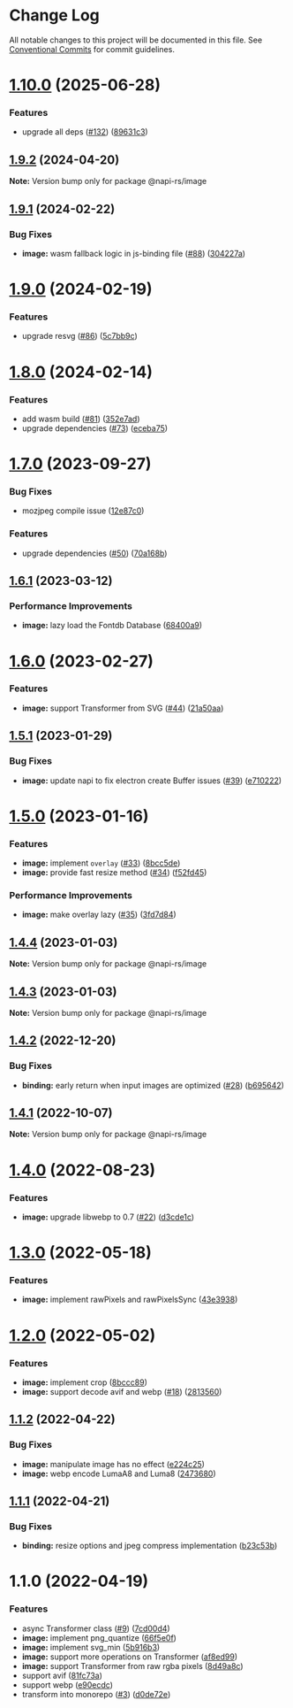 # Change Log

All notable changes to this project will be documented in this file.
See [Conventional Commits](https://conventionalcommits.org) for commit guidelines.

# [1.10.0](https://github.com/Brooooooklyn/Image/compare/@napi-rs/image@1.9.2...@napi-rs/image@1.10.0) (2025-06-28)

### Features

- upgrade all deps ([#132](https://github.com/Brooooooklyn/Image/issues/132)) ([89631c3](https://github.com/Brooooooklyn/Image/commit/89631c32fc6226344d7e87bee0d969d9d67730c5))

## [1.9.2](https://github.com/Brooooooklyn/Image/compare/@napi-rs/image@1.9.1...@napi-rs/image@1.9.2) (2024-04-20)

**Note:** Version bump only for package @napi-rs/image

## [1.9.1](https://github.com/Brooooooklyn/Image/compare/@napi-rs/image@1.9.0...@napi-rs/image@1.9.1) (2024-02-22)

### Bug Fixes

- **image:** wasm fallback logic in js-binding file ([#88](https://github.com/Brooooooklyn/Image/issues/88)) ([304227a](https://github.com/Brooooooklyn/Image/commit/304227ac2b717132722f442c83ed8be6c8c122c4))

# [1.9.0](https://github.com/Brooooooklyn/Image/compare/@napi-rs/image@1.8.0...@napi-rs/image@1.9.0) (2024-02-19)

### Features

- upgrade resvg ([#86](https://github.com/Brooooooklyn/Image/issues/86)) ([5c7bb9c](https://github.com/Brooooooklyn/Image/commit/5c7bb9c3ab6b38016fb8567b5ef268e53d2d868f))

# [1.8.0](https://github.com/Brooooooklyn/Image/compare/@napi-rs/image@1.7.0...@napi-rs/image@1.8.0) (2024-02-14)

### Features

- add wasm build ([#81](https://github.com/Brooooooklyn/Image/issues/81)) ([352e7ad](https://github.com/Brooooooklyn/Image/commit/352e7adc5587174bf266b5c5e8d3a96feed0bf0a))
- upgrade dependencies ([#73](https://github.com/Brooooooklyn/Image/issues/73)) ([eceba75](https://github.com/Brooooooklyn/Image/commit/eceba75142324c30bda235c4f9e8c65df903fb7e))

# [1.7.0](https://github.com/Brooooooklyn/Image/compare/@napi-rs/image@1.6.1...@napi-rs/image@1.7.0) (2023-09-27)

### Bug Fixes

- mozjpeg compile issue ([12e87c0](https://github.com/Brooooooklyn/Image/commit/12e87c084228f727a507a3168af9fb1d2b9d3c1a))

### Features

- upgrade dependencies ([#50](https://github.com/Brooooooklyn/Image/issues/50)) ([70a168b](https://github.com/Brooooooklyn/Image/commit/70a168b5051f9ba6315009846cc644b1ddfa4a5c))

## [1.6.1](https://github.com/Brooooooklyn/Image/compare/@napi-rs/image@1.6.0...@napi-rs/image@1.6.1) (2023-03-12)

### Performance Improvements

- **image:** lazy load the Fontdb Database ([68400a9](https://github.com/Brooooooklyn/Image/commit/68400a970731457a14d81f1e85ae91fdc342d06f))

# [1.6.0](https://github.com/Brooooooklyn/Image/compare/@napi-rs/image@1.5.1...@napi-rs/image@1.6.0) (2023-02-27)

### Features

- **image:** support Transformer from SVG ([#44](https://github.com/Brooooooklyn/Image/issues/44)) ([21a50aa](https://github.com/Brooooooklyn/Image/commit/21a50aaa652966040a121b4c6fcae564c104f85b))

## [1.5.1](https://github.com/Brooooooklyn/Image/compare/@napi-rs/image@1.5.0...@napi-rs/image@1.5.1) (2023-01-29)

### Bug Fixes

- **image:** update napi to fix electron create Buffer issues ([#39](https://github.com/Brooooooklyn/Image/issues/39)) ([e710222](https://github.com/Brooooooklyn/Image/commit/e7102224d67e390e0f897aea21a8da375676479d))

# [1.5.0](https://github.com/Brooooooklyn/Image/compare/@napi-rs/image@1.4.4...@napi-rs/image@1.5.0) (2023-01-16)

### Features

- **image:** implement `overlay` ([#33](https://github.com/Brooooooklyn/Image/issues/33)) ([8bcc5de](https://github.com/Brooooooklyn/Image/commit/8bcc5de9762eb80dd460c4a1f7450c3961b4170c))
- **image:** provide fast resize method ([#34](https://github.com/Brooooooklyn/Image/issues/34)) ([f52fd45](https://github.com/Brooooooklyn/Image/commit/f52fd452456151abb1271404e6f82b6e3fac3618))

### Performance Improvements

- **image:** make overlay lazy ([#35](https://github.com/Brooooooklyn/Image/issues/35)) ([3fd7d84](https://github.com/Brooooooklyn/Image/commit/3fd7d8434fba7e6d27461bec50bd65777f8b03fa))

## [1.4.4](https://github.com/Brooooooklyn/Image/compare/@napi-rs/image@1.4.3...@napi-rs/image@1.4.4) (2023-01-03)

**Note:** Version bump only for package @napi-rs/image

## [1.4.3](https://github.com/Brooooooklyn/Image/compare/@napi-rs/image@1.4.2...@napi-rs/image@1.4.3) (2023-01-03)

**Note:** Version bump only for package @napi-rs/image

## [1.4.2](https://github.com/Brooooooklyn/Image/compare/@napi-rs/image@1.4.1...@napi-rs/image@1.4.2) (2022-12-20)

### Bug Fixes

- **binding:** early return when input images are optimized ([#28](https://github.com/Brooooooklyn/Image/issues/28)) ([b695642](https://github.com/Brooooooklyn/Image/commit/b695642560e5aa43741e6a166119aa7b6d55145f))

## [1.4.1](https://github.com/Brooooooklyn/Image/compare/@napi-rs/image@1.4.0...@napi-rs/image@1.4.1) (2022-10-07)

**Note:** Version bump only for package @napi-rs/image

# [1.4.0](https://github.com/Brooooooklyn/Image/compare/@napi-rs/image@1.3.0...@napi-rs/image@1.4.0) (2022-08-23)

### Features

- **image:** upgrade libwebp to 0.7 ([#22](https://github.com/Brooooooklyn/Image/issues/22)) ([d3cde1c](https://github.com/Brooooooklyn/Image/commit/d3cde1c0e22bbd2b0e42ce604dcc668b6e364eb7))

# [1.3.0](https://github.com/Brooooooklyn/Image/compare/@napi-rs/image@1.2.0...@napi-rs/image@1.3.0) (2022-05-18)

### Features

- **image:** implement rawPixels and rawPixelsSync ([43e3938](https://github.com/Brooooooklyn/Image/commit/43e393860029cd3668aabf4d4362f8048faf4a6b))

# [1.2.0](https://github.com/Brooooooklyn/Image/compare/@napi-rs/image@1.1.2...@napi-rs/image@1.2.0) (2022-05-02)

### Features

- **image:** implement crop ([8bccc89](https://github.com/Brooooooklyn/Image/commit/8bccc89f54ede29897e156c01ce024ce9f13143b))
- **image:** support decode avif and webp ([#18](https://github.com/Brooooooklyn/Image/issues/18)) ([2813560](https://github.com/Brooooooklyn/Image/commit/2813560b9240c143d2c62fbea48d08918a9556af))

## [1.1.2](https://github.com/Brooooooklyn/Image/compare/@napi-rs/image@1.1.1...@napi-rs/image@1.1.2) (2022-04-22)

### Bug Fixes

- **image:** manipulate image has no effect ([e224c25](https://github.com/Brooooooklyn/Image/commit/e224c259d709bba704549ca34fa7851da41a6a3d))
- **image:** webp encode LumaA8 and Luma8 ([2473680](https://github.com/Brooooooklyn/Image/commit/24736809eaa38237bd618b5860b12ae0ebe91bd6))

## [1.1.1](https://github.com/Brooooooklyn/Image/compare/@napi-rs/image@1.1.0...@napi-rs/image@1.1.1) (2022-04-21)

### Bug Fixes

- **binding:** resize options and jpeg compress implementation ([b23c53b](https://github.com/Brooooooklyn/Image/commit/b23c53bf1085ef16b345a995fe130144dcf16a8f))

# 1.1.0 (2022-04-19)

### Features

- async Transformer class ([#9](https://github.com/Brooooooklyn/Image/issues/9)) ([7cd00d4](https://github.com/Brooooooklyn/Image/commit/7cd00d41814fb4a683c8b26762bbea558ebb87e2))
- **image:** implement png_quantize ([66f5e0f](https://github.com/Brooooooklyn/Image/commit/66f5e0f2ef1e8c692c87963f63994e030203cf14))
- **image:** implement svg_min ([5b916b3](https://github.com/Brooooooklyn/Image/commit/5b916b3c3cb93582eb0cbfccdf6a14e2d4deea65))
- **image:** support more operations on Transformer ([af8ed99](https://github.com/Brooooooklyn/Image/commit/af8ed994b74a3c8493bd5597b490ac636574c8a2))
- **image:** support Transformer from raw rgba pixels ([8d49a8c](https://github.com/Brooooooklyn/Image/commit/8d49a8c4d3e5e04f0c9ff66a07a1620d01241d67))
- support avif ([81fc73a](https://github.com/Brooooooklyn/Image/commit/81fc73a7ec3632160fbf17264ff7ec9306c08710))
- support webp ([e90ecdc](https://github.com/Brooooooklyn/Image/commit/e90ecdc4b97630a390982e5420790390891ade7c))
- transform into monorepo ([#3](https://github.com/Brooooooklyn/Image/issues/3)) ([d0de72e](https://github.com/Brooooooklyn/Image/commit/d0de72e2a884476878f49539c8bf4e85a7e1b2d1))
